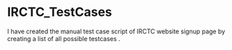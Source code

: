 # IRCTC_TestCases
I have created the manual test case script of IRCTC website signup page by creating a list of all possible testcases .
